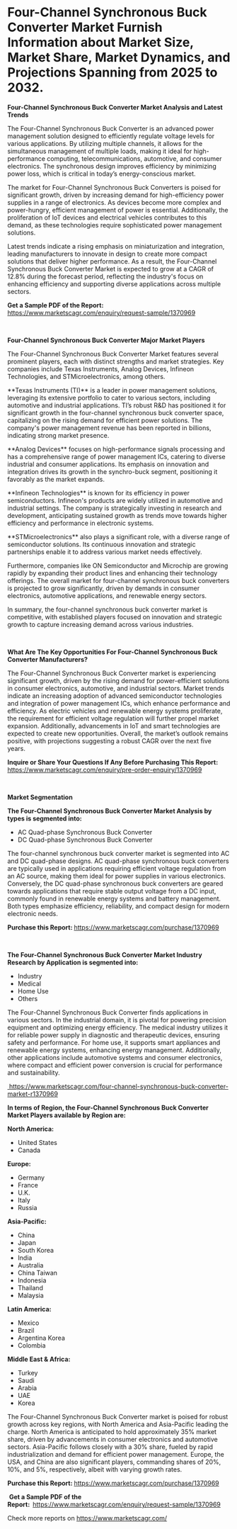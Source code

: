 <p><h1>Four-Channel Synchronous Buck Converter Market Furnish Information about Market Size, Market Share, Market Dynamics, and Projections Spanning from 2025 to 2032.</h1></p><p><strong>Four-Channel Synchronous Buck Converter Market Analysis and Latest Trends</strong></p>
<p><p>The Four-Channel Synchronous Buck Converter is an advanced power management solution designed to efficiently regulate voltage levels for various applications. By utilizing multiple channels, it allows for the simultaneous management of multiple loads, making it ideal for high-performance computing, telecommunications, automotive, and consumer electronics. The synchronous design improves efficiency by minimizing power loss, which is critical in today’s energy-conscious market.</p><p>The market for Four-Channel Synchronous Buck Converters is poised for significant growth, driven by increasing demand for high-efficiency power supplies in a range of electronics. As devices become more complex and power-hungry, efficient management of power is essential. Additionally, the proliferation of IoT devices and electrical vehicles contributes to this demand, as these technologies require sophisticated power management solutions.</p><p>Latest trends indicate a rising emphasis on miniaturization and integration, leading manufacturers to innovate in design to create more compact solutions that deliver higher performance. As a result, the Four-Channel Synchronous Buck Converter Market is expected to grow at a CAGR of 12.8% during the forecast period, reflecting the industry's focus on enhancing efficiency and supporting diverse applications across multiple sectors.</p></p>
<p><strong>Get a Sample PDF of the Report:&nbsp;</strong> <a href="https://www.marketscagr.com/enquiry/request-sample/1370969?utm_campaign=2959&utm_medium=2&utm_source=Github&utm_content=ia&utm_term=22032025&utm_id=four-channel-synchronous-buck-converter">https://www.marketscagr.com/enquiry/request-sample/1370969</a></p>
<p>&nbsp;</p>
<p><strong>Four-Channel Synchronous Buck Converter Major Market Players</strong></p>
<p><p>The Four-Channel Synchronous Buck Converter Market features several prominent players, each with distinct strengths and market strategies. Key companies include Texas Instruments, Analog Devices, Infineon Technologies, and STMicroelectronics, among others.</p><p>**Texas Instruments (TI)** is a leader in power management solutions, leveraging its extensive portfolio to cater to various sectors, including automotive and industrial applications. TI’s robust R&D has positioned it for significant growth in the four-channel synchronous buck converter space, capitalizing on the rising demand for efficient power solutions. The company's power management revenue has been reported in billions, indicating strong market presence.</p><p>**Analog Devices** focuses on high-performance signals processing and has a comprehensive range of power management ICs, catering to diverse industrial and consumer applications. Its emphasis on innovation and integration drives its growth in the synchro-buck segment, positioning it favorably as the market expands.</p><p>**Infineon Technologies** is known for its efficiency in power semiconductors. Infineon's products are widely utilized in automotive and industrial settings. The company is strategically investing in research and development, anticipating sustained growth as trends move towards higher efficiency and performance in electronic systems.</p><p>**STMicroelectronics** also plays a significant role, with a diverse range of semiconductor solutions. Its continuous innovation and strategic partnerships enable it to address various market needs effectively.</p><p>Furthermore, companies like ON Semiconductor and Microchip are growing rapidly by expanding their product lines and enhancing their technology offerings. The overall market for four-channel synchronous buck converters is projected to grow significantly, driven by demands in consumer electronics, automotive applications, and renewable energy sectors.</p><p>In summary, the four-channel synchronous buck converter market is competitive, with established players focused on innovation and strategic growth to capture increasing demand across various industries.</p></p>
<p>&nbsp;</p>
<p><strong>What Are The Key Opportunities For Four-Channel Synchronous Buck Converter Manufacturers?</strong></p>
<p><p>The Four-Channel Synchronous Buck Converter market is experiencing significant growth, driven by the rising demand for power-efficient solutions in consumer electronics, automotive, and industrial sectors. Market trends indicate an increasing adoption of advanced semiconductor technologies and integration of power management ICs, which enhance performance and efficiency. As electric vehicles and renewable energy systems proliferate, the requirement for efficient voltage regulation will further propel market expansion. Additionally, advancements in IoT and smart technologies are expected to create new opportunities. Overall, the market’s outlook remains positive, with projections suggesting a robust CAGR over the next five years.</p></p>
<p><strong>Inquire or Share Your Questions If Any Before Purchasing This Report:</strong> <a href="https://www.marketscagr.com/enquiry/pre-order-enquiry/1370969?utm_campaign=2959&utm_medium=2&utm_source=Github&utm_content=ia&utm_term=22032025&utm_id=four-channel-synchronous-buck-converter">https://www.marketscagr.com/enquiry/pre-order-enquiry/1370969</a></p>
<p>&nbsp;</p>
<p><strong>Market Segmentation</strong></p>
<p><strong>The Four-Channel Synchronous Buck Converter Market Analysis by types is segmented into:</strong></p>
<p><ul><li>AC Quad-phase Synchronous Buck Converter</li><li>DC Quad-phase Synchronous Buck Converter</li></ul></p>
<p><p>The four-channel synchronous buck converter market is segmented into AC and DC quad-phase designs. AC quad-phase synchronous buck converters are typically used in applications requiring efficient voltage regulation from an AC source, making them ideal for power supplies in various electronics. Conversely, the DC quad-phase synchronous buck converters are geared towards applications that require stable output voltage from a DC input, commonly found in renewable energy systems and battery management. Both types emphasize efficiency, reliability, and compact design for modern electronic needs.</p></p>
<p><strong>Purchase this Report:&nbsp;</strong><a href="https://www.marketscagr.com/purchase/1370969?utm_campaign=2959&utm_medium=2&utm_source=Github&utm_content=ia&utm_term=22032025&utm_id=four-channel-synchronous-buck-converter">https://www.marketscagr.com/purchase/1370969</a></p>
<p>&nbsp;</p>
<p><strong>The Four-Channel Synchronous Buck Converter Market Industry Research by Application is segmented into:</strong></p>
<p><ul><li>Industry</li><li>Medical</li><li>Home Use</li><li>Others</li></ul></p>
<p><p>The Four-Channel Synchronous Buck Converter finds applications in various sectors. In the industrial domain, it is pivotal for powering precision equipment and optimizing energy efficiency. The medical industry utilizes it for reliable power supply in diagnostic and therapeutic devices, ensuring safety and performance. For home use, it supports smart appliances and renewable energy systems, enhancing energy management. Additionally, other applications include automotive systems and consumer electronics, where compact and efficient power conversion is crucial for performance and sustainability.</p></p>
<p><a href="https://www.marketscagr.com/four-channel-synchronous-buck-converter-market-r1370969?utm_campaign=2959&utm_medium=2&utm_source=Github&utm_content=ia&utm_term=22032025&utm_id=four-channel-synchronous-buck-converter">&nbsp;https://www.marketscagr.com/four-channel-synchronous-buck-converter-market-r1370969</a></p>
<p><strong>In terms of Region, the Four-Channel Synchronous Buck Converter Market Players available by Region are:</strong></p>
<p>
    <p> <strong> North America: </strong>
        <ul>
            <li>United States</li>
            <li>Canada</li>
        </ul>
        </p> 
    <p> <strong> Europe: </strong>
        <ul>
            <li>Germany</li>
            <li>France</li>
            <li>U.K.</li>
            <li>Italy</li>
            <li>Russia</li>
        </ul>
        </p> 
    <p> <strong> Asia-Pacific: </strong>
        <ul>
            <li>China</li>
            <li>Japan</li>
            <li>South Korea</li>
            <li>India</li>
            <li>Australia</li>
            <li>China Taiwan</li>
            <li>Indonesia</li>
            <li>Thailand</li>
            <li>Malaysia</li>
        </ul>
        </p> 
    <p> <strong> Latin America: </strong>
        <ul>
            <li>Mexico</li>
            <li>Brazil</li>
            <li>Argentina Korea</li>
            <li>Colombia</li>
        </ul>
        </p> 
    <p> <strong> Middle East & Africa: </strong>
        <ul>
            <li>Turkey</li>
            <li>Saudi</li>
            <li>Arabia</li>
            <li>UAE</li>
            <li>Korea</li>
        </ul>
    </p>
    </p>
<p><p>The Four-Channel Synchronous Buck Converter market is poised for robust growth across key regions, with North America and Asia-Pacific leading the charge. North America is anticipated to hold approximately 35% market share, driven by advancements in consumer electronics and automotive sectors. Asia-Pacific follows closely with a 30% share, fueled by rapid industrialization and demand for efficient power management. Europe, the USA, and China are also significant players, commanding shares of 20%, 10%, and 5%, respectively, albeit with varying growth rates.</p></p>
<p><strong>Purchase this Report: </strong><a href="https://www.marketscagr.com/purchase/1370969?utm_campaign=2959&utm_medium=2&utm_source=Github&utm_content=ia&utm_term=22032025&utm_id=four-channel-synchronous-buck-converter">https://www.marketscagr.com/purchase/1370969</a></p>
<p>&nbsp;<strong>Get a Sample PDF of the Report:&nbsp;&nbsp;</strong><a href="https://www.marketscagr.com/enquiry/request-sample/1370969?utm_campaign=2959&utm_medium=2&utm_source=Github&utm_content=ia&utm_term=22032025&utm_id=four-channel-synchronous-buck-converter">https://www.marketscagr.com/enquiry/request-sample/1370969</a></p>
<p><strong></strong></p>
<p>Check more reports on <a href="https://www.marketscagr.com/?utm_campaign=2959&utm_medium=2&utm_source=Github&utm_content=ia&utm_term=22032025&utm_id=four-channel-synchronous-buck-converter">https://www.marketscagr.com/</a></p>